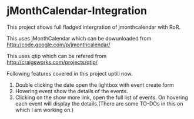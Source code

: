 jMonthCalendar-Integration
==========================
This project shows full fladged intergration of jmonthcalendar with RoR.

This uses jMonthCalendar which can be dowunloaded from http://code.google.com/p/jmonthcalendar/

This uses qtip which can be refered from http://craigsworks.com/projects/qtip/

Following features covered in this project uptill now.
1. Double clicking the date open the lightbox with event create form
2. Hovering event show the details of the events.
3. Clicking on the show more link, open the full list of events. On hovering each event will display the details.(There are some TO-DOs in this on which I am working on.)